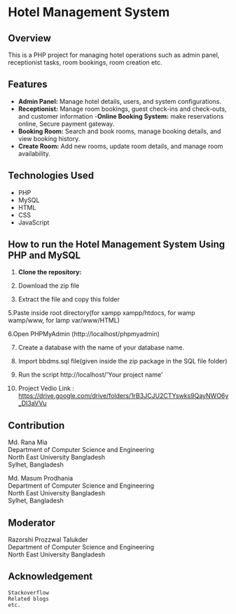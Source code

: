 # Hotel Management System

## Overview
This is a PHP project for managing hotel operations such as admin panel, receptionist tasks, room bookings, room creation etc. 

## Features
- **Admin Panel:** Manage hotel details, users, and system configurations.
- **Receptionist:** Manage room bookings, guest check-ins and check-outs, and customer information
-**Online Booking System:** make reservations online, Secure payment gateway.
- **Booking Room:** Search and book rooms, manage booking details, and view booking history.
- **Create Room:** Add new rooms, update room details, and manage room availability.

## Technologies Used
- PHP
- MySQL
- HTML
- CSS
- JavaScript

## How to run the Hotel Management System Using PHP and MySQL

1. **Clone the repository:**

2. Download the zip file

3. Extract the file and copy this folder

5.Paste inside root directory(for xampp xampp/htdocs, for wamp wamp/www, for lamp var/www/HTML)

6.Open PHPMyAdmin (http://localhost/phpmyadmin)

7. Create a database with the name of your database name.

8. Import bbdms.sql file(given inside the zip package in the SQL file folder)

9. Run the script http://localhost/'Your project name'

10. Project Vedio Link :  https://drive.google.com/drive/folders/1rB3JCJU2CTYswks9QayNWO6y_DI3aVVu

## Contribution

Md. Rana Mia<br/>
Department of Computer Science and Engineering<br/>
North East University Bangladesh<br/>
Sylhet, Bangladesh<br/>

Md. Masum Prodhania<br/>
Department of Computer Science and Engineering<br/>
North East University Bangladesh<br/>
Sylhet, Bangladesh


## Moderator
Razorshi Prozzwal Talukder<br/>
Department of Computer Science and Engineering<br/>
North East University Bangladesh <br/>

## Acknowledgement

    Stackoverflow
    Related blogs
    etc.


